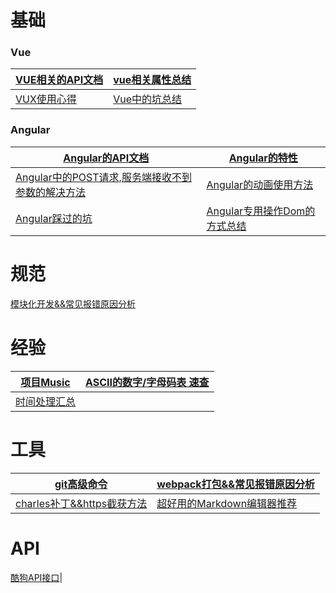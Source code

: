 ﻿# 基础

### Vue

|[VUE相关的API文档](https://github.com/heightzhang/Three/issues/14)|[vue相关属性总结](https://github.com/heightzhang/Three/issues/23)|
|-|-|
|[VUX使用心得](http://blog.csdn.net/tonydandelion2014/article/details/51924236)|[Vue中的坑总结](https://github.com/heightzhang/Three/issues/21)|

### Angular

|[Angular的API文档](https://github.com/heightzhang/Three/issues/2)|[Angular的特性](https://github.com/heightzhang/Three/issues/3)|
|-|-|
|[Angular中的POST请求,服务端接收不到参数的解决方法](https://github.com/heightzhang/Three/issues/1)|[Angular的动画使用方法](https://github.com/heightzhang/Three/issues/5)|
|[Angular踩过的坑](https://github.com/heightzhang/Three/issues/7)|[Angular专用操作Dom的方式总结](https://github.com/heightzhang/Three/issues/10)|
    




# 规范

[模块化开发&&常见报错原因分析](https://github.com/heightzhang/Three/issues/22)

# 经验

|[项目Music](https://github.com/heightzhang/Three/issues/21)|[ASCII的数字/字母码表 速查](https://github.com/heightzhang/Three/issues/13)|
|-|-|
|[时间处理汇总](https://github.com/heightzhang/Three/issues/9)||


# 工具

|[git高级命令](https://github.com/heightzhang/Three/issues/17)|[webpack打包&&常见报错原因分析](https://github.com/heightzhang/Three/issues/16)|
|-|-|
|[charles补丁&&https截获方法](https://github.com/heightzhang/Three/issues/6)|[超好用的Markdown编辑器推荐](https://www.zhihu.com/question/19637157)|

# API

[酷狗API接口](https://github.com/heightzhang/Three/issues/8)|
